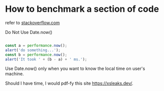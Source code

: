 # How to benchmark a section of code

 refer to [stackoverflow.com](https://stackoverflow.com/questions/313893/how-to-measure-time-taken-by-a-function-to-execute/15641427#15641427)

Do Not Use Date.now()

```js

const a = performance.now();
alert('do something...');
const b = performance.now();
alert('It took ' + (b - a) + ' ms.');

```

Use Date.now() only when you want to know the local time on user's machine.

Should I have time,  I would pdf-fy this site https://xsleaks.dev/.